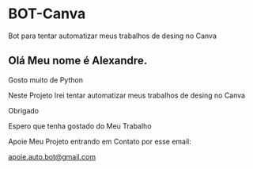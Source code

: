 # BOT-Canva

Bot para tentar automatizar meus trabalhos de desing no Canva

## Olá Meu nome é Alexandre.
Gosto muito de Python

Neste Projeto Irei tentar automatizar meus trabalhos de desing no Canva

Obrigado

Espero que tenha gostado do Meu Trabalho

Apoie Meu Projeto entrando em Contato por esse email:
  
  apoie.auto.bot@gmail.com
